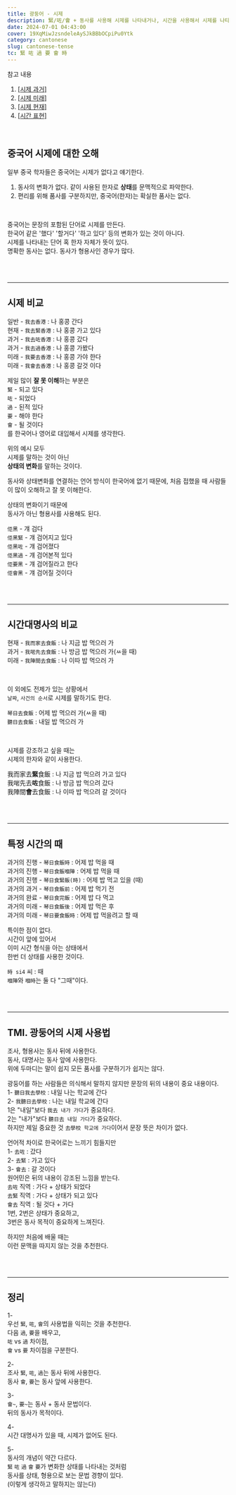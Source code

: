 ```yaml
---
title: 광둥어 - 시제
description: 緊/咗/會 + 동사를 사용해 시제를 나타내거나, 시간을 사용해서 시제를 나타낸다.
date: 2024-07-01 04:43:00
cover: 19XqMiwJzsndeleAySJkBBbOCpiPu0Ytk
category: cantonese
slug: cantonese-tense
tc: 緊 咗 過 要 會 時
---
```


참고 내용

1. [[시제 과거]](/blog/cantonese-tense-about-pass)
2. [[시제 미래]](/blog/cantonese-tense-about-future)
3. [[시제 현재]](/blog/cantonese-tense-about-present)
4. [[시간 표현]](/blog/cantonese-tense-about-time-and-date)

<br>

## 중국어 시제에 대한 오해

일부 중국 학자들은 중국어는 시제가 없다고 얘기한다.

1. 동사의 변화가 없다. 같이 사용된 한자로 **상태**를 문맥적으로 파악한다.
2. 편리를 위해 품사를 구분하지만, 중국어(한자)는 확실한 품사는 없다.

<br/>

중국어는 문장의 포함된 단어로 시제를 만든다.  
한국어 같은 '했다' '할거다' '하고 있다' 등의 변화가 있는 것이 아니다.  
시제를 나타내는 단어 혹 한자 자체가 뜻이 있다.  
명확한 동사는 없다. 동사가 형용사인 경우가 많다.

<br/><br/><hr/>

## 시제 비교

일반 - `我去香港` : 나 홍콩 간다  
현재 - `我去緊香港` : 나 홍콩 가고 있다  
과거 - `我去咗香港` : 나 홍콩 갔다  
과거 - `我去過香港` : 나 홍콩 가봤다  
미래 - `我要去香港` : 나 홍콩 가야 한다  
미래 - `我會去香港` : 나 홍콩 갈것 이다

제일 많이 **잘 못 이해**하는 부분은  
`緊` - 되고 있다  
`咗` - 되었다  
`過` - 된적 있다  
`要` - 해야 한다  
`會` - 될 것이다  
를 한국어나 영어로 대입해서 시제를 생각한다.

위의 예시 모두  
시제를 말하는 것이 아닌  
**상태의 변화**를 말하는 것이다.

동사와 상태변화를 연결하는 언어 방식이 한국어에 없기 때문에, 처음 접했을 때 사람들이 많이 오해하고 잘 못 이해한다.

상태의 변화이기 때문에  
동사가 아닌 형용사를 사용해도 된다.

`佢黑` - 걔 검다  
`佢黑緊` - 걔 검어지고 있다  
`佢黑咗` - 걔 검어졌다  
`佢黑過` - 걔 검어본적 있다  
`佢要黑` - 걔 검어질라고 한다  
`佢會黑` - 걔 검어질 것이다

<br/><br/><hr/>

## 시간대명사의 비교

현재 - `我而家去食飯` : 나 지금 밥 먹으러 가  
과거 - `我啱先去食飯` : 나 방금 밥 먹으러 가(ㅆ을 때)  
미래 - `我陣間去食飯` : 나 이따 밥 먹으러 가

<br/>

이 외에도 전제가 있는 상황에서  
`날짜`, `사건의 순서`로 시제를 말하기도 한다.

`琴日去食飯` : 어제 밥 먹으러 가(ㅆ을 때)  
`聽日去食飯` : 내일 밥 먹으러 가

<br/>

시제를 강조하고 싶을 때는  
시제의 한자와 같이 사용한다.

我而家去**緊**食飯 : 나 지금 밥 먹으려 가고 있다  
我啱先去**咗**食飯 : 나 방금 밥 먹으려 갔다  
我陣間**會**去食飯 : 나 이따 밥 먹으려 갈 것이다

<br/><br/><hr/>

## 특정 시간의 때

과거의 진행 - `琴日食飯時` : 어제 밥 먹을 때  
과거의 진행 - `琴日食飯嗰陣` : 어제 밥 먹을 때  
과거의 진행 - `琴日食緊飯(時)` : 어제 밥 먹고 있을 (때)  
과거의 과거 - `琴日食飯前` : 어제 밥 먹기 전  
과거의 완료 - `琴日食完飯` : 어제 밥 다 먹고  
과거의 미래 - `琴日食飯後` : 어제 밥 먹은 후  
과거의 미래 - `琴日要食飯時` : 어제 밥 먹을려고 할 때

특이한 점이 없다.  
시간이 앞에 있어서  
이미 시간 형식을 아는 상태에서  
한번 더 상태를 사용한 것이다.

`時 si4` 씨 : 때  
`嗰陣`와 `嗰時`는 둘 다 "그때"이다.

<br/><br/><hr/>

## TMI. 광둥어의 시제 사용법

조사, 형용사는 동사 뒤에 사용한다.  
동사, 대명사는 동사 앞에 사용한다.  
위에 두마디는 말이 쉽지 모든 품사를 구분하기가 쉽지는 않다.

광둥어를 하는 사람들은 의식해서 말하지 않지만 문장의 뒤의 내용이 중요 내용이다.  
1- `聽日我去學校` : 내일 나는 학교에 간다  
2- `我聽日去學校` : 나는 내일 학교에 간다  
1은 "내일"보다 `我去 내가 가다`가 중요하다.  
2는 "내가"보다 `聽日去 내일 가다`가 중요하다.  
하지만 제일 중요한 것 `去學校 학교에 가다`이어서 문장 뜻은 차이가 없다.

언어적 차이로 한국어로는 느끼기 힘들지만  
1- `去咗` : 갔다  
2- `去緊` : 가고 있다  
3- `會去` : 갈 것이다  
원어민은 뒤의 내용이 강조된 느낌을 받는다.  
`去咗` 직역 : 가다 + 상태가 되었다  
`去緊` 직역 : 가다 + 상태가 되고 있다  
`會去` 직역 : 될 것다 + 가다  
1번, 2번은 상태가 중요하고,  
3번은 동사 목적이 중요하게 느껴진다.

하지만 처음에 배울 때는  
이런 문맥을 따지지 않는 것을 추천한다.

<br/><br/><hr/>

## 정리

1-  
우선 `緊`, `咗`, `會`의 사용법을 익히는 것을 추천한다.  
다음 `過`, `要`을 배우고,  
`咗` vs `過` 차이점,  
`會` vs `要` 차이점을 구분한다.

2-  
조사 `緊`, `咗`, `過`는 동사 뒤에 사용한다.  
동사 `會`, `要`는 동사 앞에 사용한다.

3-  
`會~`, `要~`는 동사 + 동사 문법이다.  
뒤의 동사가 목적이다.

4-  
시간 대명사가 있을 때, 시제가 없어도 된다.

5-  
동사의 개념이 약간 다르다.  
`緊` `咗` `過` `會` `要`가 변화한 상태를 나타내는 것처럼  
동사를 상태, 형용으로 보는 문법 경향이 있다.  
(이렇게 생각하고 말하지는 않는다)
